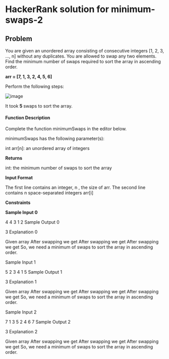 # HackerRank solution for minimum-swaps-2

## Problem
You are given an unordered array consisting of consecutive integers  [1, 2, 3, ..., n] without any duplicates. You are allowed to swap any two elements. Find the minimum number of swaps required to sort the array in ascending order.

 <b> arr = [7, 1, 3, 2, 4, 5, 6] </b>
 
Perform the following steps:

![image](https://user-images.githubusercontent.com/18464085/213908271-7882d092-bd9d-4b3d-9b8b-26729696b3e6.png)

It took <b> 5 </b> swaps to sort the array.

#### Function Description

Complete the function minimumSwaps in the editor below.

minimumSwaps has the following parameter(s):

int arr[n]: an unordered array of integers

<b> Returns </b>

int: the minimum number of swaps to sort the array

<b> Input Format </b>

The first line contains an integer, n , the size of arr.
The second line contains n space-separated integers arr[i]

<b> Constraints </b>

<b> Sample Input 0 </b>

4
4 3 1 2
Sample Output 0

3
Explanation 0

Given array 
After swapping  we get 
After swapping  we get 
After swapping  we get 
So, we need a minimum of  swaps to sort the array in ascending order.

Sample Input 1

5
2 3 4 1 5
Sample Output 1

3
Explanation 1

Given array 
After swapping  we get 
After swapping  we get 
After swapping  we get 
So, we need a minimum of  swaps to sort the array in ascending order.

Sample Input 2

7
1 3 5 2 4 6 7
Sample Output 2

3
Explanation 2

Given array 
After swapping  we get 
After swapping  we get 
After swapping  we get 
So, we need a minimum of  swaps to sort the array in ascending order.
